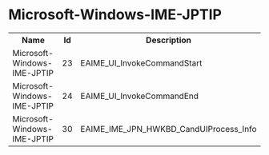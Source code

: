 # Microsoft-Windows-IME-JPTIP

<table>
<colgroup><col/><col/><col/></colgroup>
<tr><th>Name</th><th>Id</th><th>Description</th></tr>
<tr><td>Microsoft-Windows-IME-JPTIP</td><td>23</td><td>EAIME_UI_InvokeCommandStart</td></tr>
<tr><td>Microsoft-Windows-IME-JPTIP</td><td>24</td><td>EAIME_UI_InvokeCommandEnd</td></tr>
<tr><td>Microsoft-Windows-IME-JPTIP</td><td>30</td><td>EAIME_IME_JPN_HWKBD_CandUIProcess_Info</td></tr>
</table>
